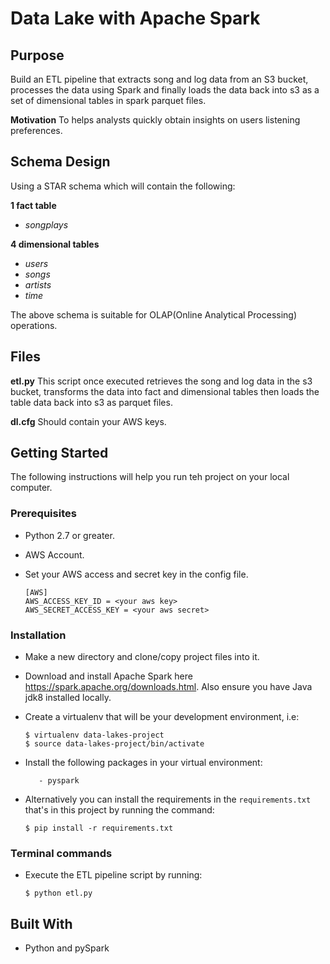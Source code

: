 # Data Lake with Apache Spark

## Purpose 

Build an ETL pipeline that extracts song and log data from an S3 bucket, processes the data using Spark and finally loads the data back into s3 as a set of dimensional tables in spark parquet files. 

**Motivation**
To helps analysts quickly obtain insights on users listening preferences.

## Schema Design

Using a STAR schema which will contain the following: 

**1 fact table** 
- *songplays* 

**4 dimensional tables**
- *users*
- *songs*
- *artists*
- *time* 

The above schema is suitable for OLAP(Online Analytical Processing) operations. 

## Files

**etl.py**
This script once executed retrieves the song and log data in the s3 bucket, transforms the data into fact and dimensional tables then loads the table data back into s3 as parquet files.

**dl.cfg**
Should contain your AWS keys.

## Getting Started
The following instructions will help you run teh project on your local computer. 

### Prerequisites
   - Python 2.7 or greater.
   - AWS Account.

   - Set your AWS access and secret key in the config file. 
        ```
        [AWS]
        AWS_ACCESS_KEY_ID = <your aws key>
        AWS_SECRET_ACCESS_KEY = <your aws secret>
        ```

### Installation
   - Make a new directory and clone/copy project files into it.
   - Download and install Apache Spark here https://spark.apache.org/downloads.html. Also ensure you have Java jdk8 installed locally.
   - Create a virtualenv that will be your development environment, i.e:
       ```
       $ virtualenv data-lakes-project
       $ source data-lakes-project/bin/activate
       ```
   - Install the following packages in your virtual environment:

            - pyspark

- Alternatively you can install the requirements in the `requirements.txt` that's in this project by running the command:
    ```
    $ pip install -r requirements.txt
     ```
            
### Terminal commands
- Execute the ETL pipeline script by running:
    ```
    $ python etl.py
    ```

## Built With
- Python and pySpark